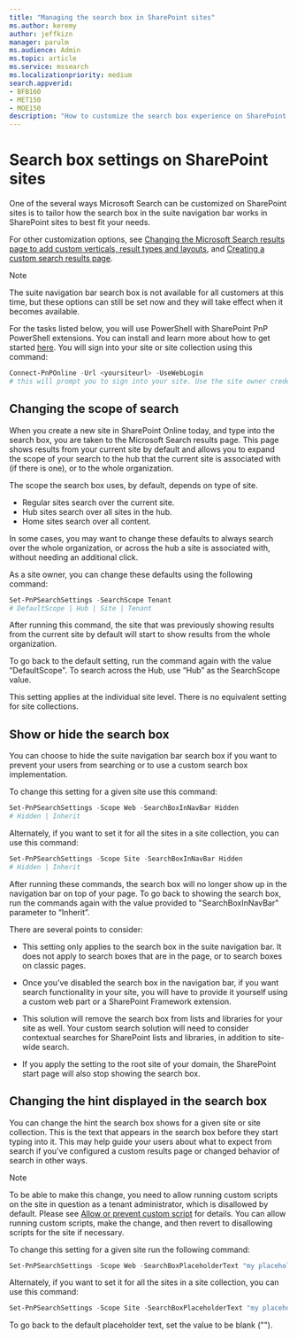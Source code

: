 ```yaml
---
title: "Managing the search box in SharePoint sites"
ms.author: keremy
author: jeffkizn
manager: parulm
ms.audience: Admin
ms.topic: article
ms.service: mssearch
ms.localizationpriority: medium
search.appverid:
- BFB160
- MET150
- MOE150
description: "How to customize the search box experience on SharePoint sites"
---
```


# Search box settings on SharePoint sites

One of the several ways Microsoft Search can be customized on SharePoint sites is to tailor how the search box in the suite navigation bar works in SharePoint sites to best fit your needs.

For other customization options, see [Changing the Microsoft Search results page to add custom verticals, result types and layouts](customize-search-page.md), and [Creating a custom search results page](create-search-results-pages.md).

> [!NOTE]
> The suite navigation bar search box is not available for all customers at this time, but these options can still be set now and they will take effect when it becomes available.

For the tasks listed below, you will use PowerShell with SharePoint PnP PowerShell extensions. You can install and learn more about how to get started [here](/powershell/sharepoint/sharepoint-pnp/sharepoint-pnp-cmdlets?view=sharepoint-ps). You will sign into your site or site collection using this command:

```powershell
Connect-PnPOnline -Url <yoursiteurl> -UseWebLogin
# this will prompt you to sign into your site. Use the site owner credentials 
```

## Changing the scope of search

When you create a new site in SharePoint Online today, and type into the search box, you are taken to the Microsoft Search results page. This page shows results from your current site by default and allows you to expand the scope of your search to the hub that the current site is associated with (if there is one), or to the whole organization.

The scope the search box uses, by default, depends on type of site.

* Regular sites search over the current site.
* Hub sites search over all sites in the hub.
* Home sites search over all content.

In some cases, you may want to change these defaults to always search over the whole organization, or across the hub a site is associated with, without needing an additional click.

As a site owner, you can change these defaults using the following command:

```powershell
Set-PnPSearchSettings -SearchScope Tenant
# DefaultScope | Hub | Site | Tenant
```

After running this command, the site that was previously showing results from the current site by default will start to show results from the whole organization.

To go back to the default setting, run the command again with the value “DefaultScope". To search across the Hub, use “Hub” as the SearchScope value.

This setting applies at the individual site level. There is no equivalent setting for site collections.

## Show or hide the search box

You can choose to hide the suite navigation bar search box if you want to prevent your users from searching or to use a custom search box implementation.

To change this setting for a given site use this command:

```powershell
Set-PnPSearchSettings -Scope Web -SearchBoxInNavBar Hidden
# Hidden | Inherit
```

Alternately, if you want to set it for all the sites in a site collection, you can use this command:

```powershell
Set-PnPSearchSettings -Scope Site -SearchBoxInNavBar Hidden
# Hidden | Inherit
```

After running these commands, the search box will no longer show up in the navigation bar on top of your page. To go back to showing the search box, run the commands again with the value provided to "SearchBoxInNavBar" parameter to “Inherit”.

There are several points to consider:

* This setting only applies to the search box in the suite navigation bar. It does not apply to search boxes that are in the page, or to search boxes on classic pages.

* Once you’ve disabled the search box in the navigation bar, if you want search functionality in your site, you will have to provide it yourself using a custom web part or a SharePoint Framework extension.

* This solution will remove the search box from lists and libraries for your site as well. Your custom search solution will need to consider contextual searches for SharePoint lists and libraries, in addition to site-wide search.

* If you apply the setting to the root site of your domain, the SharePoint start page will also stop showing the search box.

## Changing the hint displayed in the search box

You can change the hint the search box shows for a given site or site collection. This is the text that appears in the search box before they start typing into it. This may help guide your users about what to expect from search if you’ve configured a custom results page or changed behavior of search in other ways.

> [!NOTE]
> To be able to make this change, you need to allow running custom scripts on the site in question as a tenant administrator, which is disallowed by default. Please see [Allow or prevent custom script](/sharepoint/allow-or-prevent-custom-script) for details. You can allow running custom scripts, make the change, and then revert to disallowing scripts for the site if necessary.

To change this setting for a given site run the following command:

```powershell
Set-PnPSearchSettings -Scope Web -SearchBoxPlaceholderText "my placeholder" 
```

Alternately, if you want to set it for all the sites in a site collection, you can use this command:

```powershell
Set-PnPSearchSettings -Scope Site -SearchBoxPlaceholderText "my placeholder" 
```

To go back to the default placeholder text, set the value to be blank ("").
